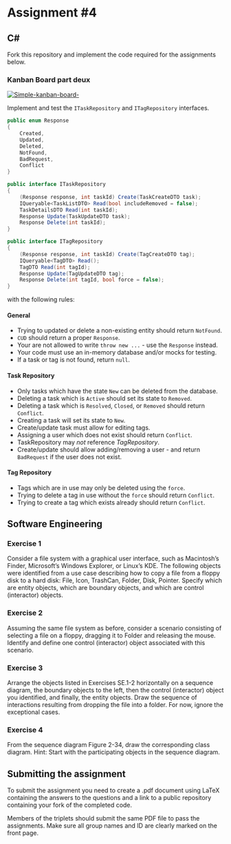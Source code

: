 # Assignment #4

## C&#35;

Fork this repository and implement the code required for the assignments below.

### Kanban Board part deux

[![Simple-kanban-board-](https://upload.wikimedia.org/wikipedia/commons/thumb/d/d3/Simple-kanban-board-.jpg/512px-Simple-kanban-board-.jpg)](https://commons.wikimedia.org/wiki/File:Simple-kanban-board-.jpg "Jeff.lasovski [CC BY-SA 3.0 (https://creativecommons.org/licenses/by-sa/3.0)], via Wikimedia Commons")

Implement and test the `ITaskRepository` and `ITagRepository` interfaces.

```csharp
public enum Response
{
    Created,
    Updated,
    Deleted,
    NotFound,
    BadRequest,
    Conflict
}

public interface ITaskRepository
{
    (Response response, int taskId) Create(TaskCreateDTO task);
    IQueryable<TaskListDTO> Read(bool includeRemoved = false);
    TaskDetailsDTO Read(int taskId);
    Response Update(TaskUpdateDTO task);
    Response Delete(int taskId);
}

public interface ITagRepository
{
    (Response response, int taskId) Create(TagCreateDTO tag);
    IQueryable<TagDTO> Read();
    TagDTO Read(int tagId);
    Response Update(TagUpdateDTO tag);
    Response Delete(int tagId, bool force = false);
}
```

with the following rules:

#### General

- Trying to updated or delete a non-existing entity should return `NotFound`.
- `CUD` should return a proper `Response`.
- Your are not allowed to write `throw new ...` - use the `Response` instead.
- Your code must use an in-memory database and/or mocks for testing.
- If a task or tag is not found, return `null`.

#### Task Repository

- Only tasks which have the state `New` can be deleted from the database.
- Deleting a task which is `Active` should set its state to `Removed`.
- Deleting a task which is `Resolved`, `Closed`, or `Removed` should return `Conflict`.
- Creating a task will set its state to `New`.
- Create/update task must allow for editing tags.
- Assigning a user which does not exist should return `Conflict`.
- TaskRepository may *not* reference *TagRepository*.
- Create/update should allow adding/removing a user - and return `BadRequest` if the user does not exist.

#### Tag Repository

- Tags which are in use may only be deleted using the `force`.
- Trying to delete a tag in use without the `force` should return `Conflict`.
- Trying to create a tag which exists already should return `Conflict`.







## Software Engineering

### Exercise 1

Consider a file system with a graphical user interface, such as Macintosh’s Finder, Microsoft’s Windows Explorer, or Linux’s KDE. The following objects were identified from a use case describing how to copy a file from a floppy disk to a hard disk: File, Icon, TrashCan, Folder, Disk, Pointer. Specify which are entity objects, which are boundary objects, and which are control (interactor) objects.

### Exercise 2

Assuming the same file system as before, consider a scenario consisting of selecting a file on a floppy, dragging it to Folder and releasing the mouse. Identify and define one control (interactor) object associated with this scenario.

### Exercise 3

Arrange the objects listed in Exercises SE.1-2 horizontally on a sequence diagram, the boundary objects to the left, then the control (interactor) object you identified, and finally, the entity objects. Draw the sequence of interactions resulting from dropping the file into a folder. For now, ignore the exceptional cases.

### Exercise 4

From the sequence diagram Figure 2-34, draw the corresponding class diagram. Hint: Start with the participating objects in the sequence diagram.



## Submitting the assignment

To submit the assignment you need to create a .pdf document using LaTeX containing the answers to the questions and a link to a public repository containing your fork of the completed code.

Members of the triplets should submit the same PDF file to pass the assignments. Make sure all group names and ID are clearly marked on the front page.
